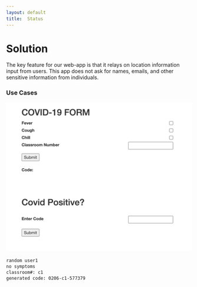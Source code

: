 ```yaml
---
layout: default
title:  Status
---
```

# Solution
The key feature for our web-app is that it relays on location information input from users. This app does not ask for names, emails, and other sensitive information from individuals.

### Use Cases

<img src="https://raw.githubusercontent.com/boring1234/dailychecker/main/docs/blank.png" width="560"/>

```
random user1
no symptoms
classroom#: c1
generated code: 0206-c1-577379
```

